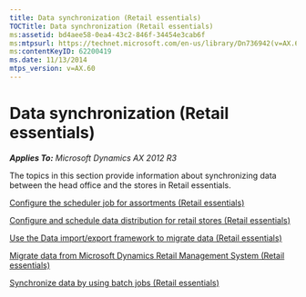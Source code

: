 ```yaml
---
title: Data synchronization (Retail essentials)
TOCTitle: Data synchronization (Retail essentials)
ms:assetid: bd4aee58-0ea4-43c2-846f-34454e3cab6f
ms:mtpsurl: https://technet.microsoft.com/en-us/library/Dn736942(v=AX.60)
ms:contentKeyID: 62200419
ms.date: 11/13/2014
mtps_version: v=AX.60
---
```


# Data synchronization (Retail essentials) 


_**Applies To:** Microsoft Dynamics AX 2012 R3_

The topics in this section provide information about synchronizing data between the head office and the stores in Retail essentials.

[Configure the scheduler job for assortments (Retail essentials)](configure-the-scheduler-job-for-assortments-retail-essentials.md)

[Configure and schedule data distribution for retail stores (Retail essentials)](configure-and-schedule-data-distribution-for-retail-stores-retail-essentials.md)

[Use the Data import/export framework to migrate data (Retail essentials)](use-the-data-import-export-framework-to-migrate-data-retail-essentials.md)

[Migrate data from Microsoft Dynamics Retail Management System (Retail essentials)](migrate-data-from-microsoft-dynamics-retail-management-system-retail-essentials.md)

[Synchronize data by using batch jobs (Retail essentials)](synchronize-data-by-using-batch-jobs-retail-essentials.md)

  


